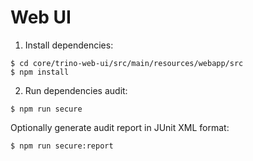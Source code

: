 
# Web UI

1. Install dependencies:

```  
$ cd core/trino-web-ui/src/main/resources/webapp/src  
$ npm install  
```  

2. Run dependencies audit:

```  
$ npm run secure  
```  

Optionally generate audit report in JUnit XML format:
```  
$ npm run secure:report  
```
